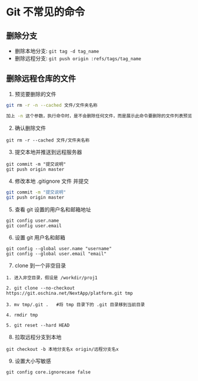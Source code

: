 # Git 不常见的命令

## 删除分支

- 删除本地分支: `git tag -d tag_name`
- 删除远程分支: `git push origin :refs/tags/tag_name`

## 删除远程仓库的文件

1. 预览要删除的文件

```bash
git rm -r -n --cached 文件/文件夹名称

加上 -n 这个参数，执行命令时，是不会删除任何文件，而是展示此命令要删除的文件列表预览。
```

2. 确认删除文件

```shell
git rm -r --cached 文件/文件夹名称
```

3. 提交本地并推送到远程服务器

```shell
git commit -m "提交说明"
git push origin master
```

4. 修改本地 .gitignore 文件 并提交

```bash
git commit -m "提交说明"
git push origin master
```

5. 查看 git 设置的用户名和邮箱地址

```shell
git config user.name
git config user.email
```

6. 设置 git 用户名和邮箱

```shell
git config --global user.name "username"
git config --global user.email "email"
```

7. clone 到一个非空目录

```shell
1. 进入非空目录，假设是 /workdir/proj1

2. git clone --no-checkout https://git.oschina.net/NextApp/platform.git tmp

3. mv tmp/.git .   #将 tmp 目录下的 .git 目录移到当前目录

4. rmdir tmp

5. git reset --hard HEAD
```

8. 拉取远程分支到本地

```shell
git checkout -b 本地分支名x origin/远程分支名x
```

9. 设置大小写敏感

```shell script
git config core.ignorecase false
```